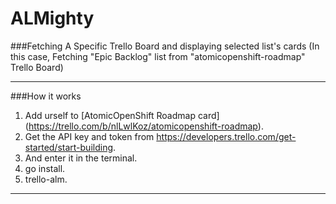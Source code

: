 # ALMighty

###Fetching A Specific Trello Board and displaying selected list's cards
(In this case, Fetching "Epic Backlog" list from "atomicopenshift-roadmap" Trello Board)

----
###How it works
1. Add urself to [AtomicOpenShift Roadmap card] (https://trello.com/b/nlLwlKoz/atomicopenshift-roadmap).
2. Get the API key and token from https://developers.trello.com/get-started/start-building.
3. And enter it in the terminal.
4. go install.
5. trello-alm.

----
